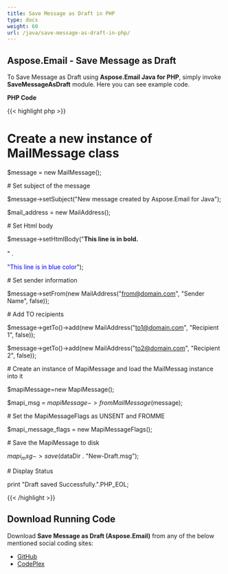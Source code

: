 ```yaml
---
title: Save Message as Draft in PHP
type: docs
weight: 60
url: /java/save-message-as-draft-in-php/
---
```


## **Aspose.Email - Save Message as Draft**
To Save Message as Draft using **Aspose.Email Java for PHP**, simply invoke **SaveMessageAsDraft** module. Here you can see example code.

**PHP Code**

{{< highlight php >}}

 # Create a new instance of MailMessage class

$message = new MailMessage();

\# Set subject of the message

$message->setSubject("New message created by Aspose.Email for Java");

$mail_address = new MailAddress();

\# Set Html body

$message->setHtmlBody("<b>This line is in bold.</b> <br/> <br/>" .

"<font color=blue>This line is in blue color</font>");

\# Set sender information

$message->setFrom(new MailAddress("from@domain.com", "Sender Name", false));

\# Add TO recipients

$message->getTo()->add(new MailAddress("to1@domain.com", "Recipient 1", false));

$message->getTo()->add(new MailAddress("to2@domain.com", "Recipient 2", false));

\# Create an instance of MapiMessage and load the MailMessag instance into it

$mapiMessage=new MapiMessage();

$mapi_msg = $mapiMessage->fromMailMessage($message);

\# Set the MapiMessageFlags as UNSENT and FROMME

$mapi_message_flags = new MapiMessageFlags();

\# Save the MapiMessage to disk

$mapi_msg->save($dataDir . "New-Draft.msg");

\# Display Status

print "Draft saved Successfully.".PHP_EOL;

{{< /highlight >}}
## **Download Running Code**
Download **Save Message as Draft (Aspose.Email)** from any of the below mentioned social coding sites:

- [GitHub](https://github.com/aspose-email/Aspose.Email-for-Java/blob/master/Plugins/Aspose_Email_Java_for_PHP/src/aspose/email/ProgrammingEmail/SaveMessageAsDraft.php)
- [CodePlex](https://asposeemailjavaphp.codeplex.com/SourceControl/latest#src/aspose/email/ProgrammingEmail/SaveMessageAsDraft.php)
